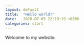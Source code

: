 ```yaml
---
layout: default
title:  "Hello world!"
date:   2020-07-05 22:19:19 +0200
categories: start
---
```


Welcome to my website.
